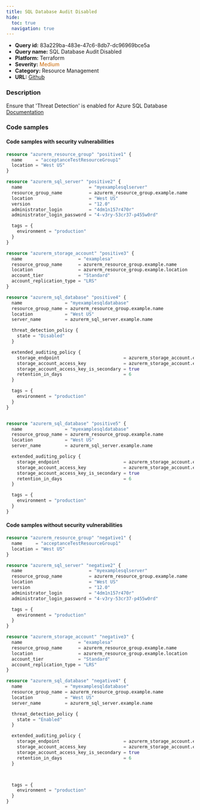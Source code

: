 ```yaml
---
title: SQL Database Audit Disabled
hide:
  toc: true
  navigation: true
---
```


<style>
  .highlight .hll {
    background-color: #ff171742;
  }
  .md-content {
    max-width: 1100px;
    margin: 0 auto;
  }
</style>

-   **Query id:** 83a229ba-483e-47c6-8db7-dc96969bce5a
-   **Query name:** SQL Database Audit Disabled
-   **Platform:** Terraform
-   **Severity:** <span style="color:#C60">Medium</span>
-   **Category:** Resource Management
-   **URL:** [Github](https://github.com/Checkmarx/kics/tree/master/assets/queries/terraform/azure/sql_database_audit_disabled)

### Description
Ensure that 'Threat Detection' is enabled for Azure SQL Database<br>
[Documentation](https://www.terraform.io/docs/providers/azurerm/r/sql_database.html)

### Code samples
#### Code samples with security vulnerabilities
```tf title="Positive test num. 1 - tf file" hl_lines="50 34"
resource "azurerm_resource_group" "positive1" {
  name     = "acceptanceTestResourceGroup1"
  location = "West US"
}

resource "azurerm_sql_server" "positive2" {
  name                         = "myexamplesqlserver"
  resource_group_name          = azurerm_resource_group.example.name
  location                     = "West US"
  version                      = "12.0"
  administrator_login          = "4dm1n157r470r"
  administrator_login_password = "4-v3ry-53cr37-p455w0rd"

  tags = {
    environment = "production"
  }
}

resource "azurerm_storage_account" "positive3" {
  name                     = "examplesa"
  resource_group_name      = azurerm_resource_group.example.name
  location                 = azurerm_resource_group.example.location
  account_tier             = "Standard"
  account_replication_type = "LRS"
}

resource "azurerm_sql_database" "positive4" {
  name                = "myexamplesqldatabase"
  resource_group_name = azurerm_resource_group.example.name
  location            = "West US"
  server_name         = azurerm_sql_server.example.name

  threat_detection_policy {
    state = "Disabled"
  }

  extended_auditing_policy {
    storage_endpoint                        = azurerm_storage_account.example.primary_blob_endpoint
    storage_account_access_key              = azurerm_storage_account.example.primary_access_key
    storage_account_access_key_is_secondary = true
    retention_in_days                       = 6
  }

  tags = {
    environment = "production"
  }
}


resource "azurerm_sql_database" "positive5" {
  name                = "myexamplesqldatabase"
  resource_group_name = azurerm_resource_group.example.name
  location            = "West US"
  server_name         = azurerm_sql_server.example.name

  extended_auditing_policy {
    storage_endpoint                        = azurerm_storage_account.example.primary_blob_endpoint
    storage_account_access_key              = azurerm_storage_account.example.primary_access_key
    storage_account_access_key_is_secondary = true
    retention_in_days                       = 6
  }

  tags = {
    environment = "production"
  }
}
```


#### Code samples without security vulnerabilities
```tf title="Negative test num. 1 - tf file"
resource "azurerm_resource_group" "negative1" {
  name     = "acceptanceTestResourceGroup1"
  location = "West US"
}

resource "azurerm_sql_server" "negative2" {
  name                         = "myexamplesqlserver"
  resource_group_name          = azurerm_resource_group.example.name
  location                     = "West US"
  version                      = "12.0"
  administrator_login          = "4dm1n157r470r"
  administrator_login_password = "4-v3ry-53cr37-p455w0rd"

  tags = {
    environment = "production"
  }
}

resource "azurerm_storage_account" "negative3" {
  name                     = "examplesa"
  resource_group_name      = azurerm_resource_group.example.name
  location                 = azurerm_resource_group.example.location
  account_tier             = "Standard"
  account_replication_type = "LRS"
}

resource "azurerm_sql_database" "negative4" {
  name                = "myexamplesqldatabase"
  resource_group_name = azurerm_resource_group.example.name
  location            = "West US"
  server_name         = azurerm_sql_server.example.name

  threat_detection_policy {
    state = "Enabled"
  }

  extended_auditing_policy {
    storage_endpoint                        = azurerm_storage_account.example.primary_blob_endpoint
    storage_account_access_key              = azurerm_storage_account.example.primary_access_key
    storage_account_access_key_is_secondary = true
    retention_in_days                       = 6
  }



  tags = {
    environment = "production"
  }
}
```
